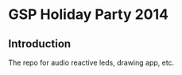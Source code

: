 GSP Holiday Party 2014
======================

Introduction
------------

The repo for audio reactive leds, drawing app, etc.
